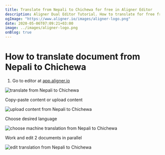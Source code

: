 ```yaml
---
title: Translate from Nepali to Chichewa for free in Aligner Editor
description: Aligner Dual Editor Tutorial. How to translate for free from Nepali to Chichewa. Aligner is multilingual document management platform. 
ogImage: "https://www.aligner.io/images/aligner-logo.png"
date: 2020-05-06T07:09:21+03:00
image: ../images/aligner-logo.png
onBlog: true
---
```


# How to translate document from Nepali to Chichewa

1. Go to editor at [app.aligner.io](https://app.aligner.io "Aligner App web page")

![translate from Nepali to Chichewa](../aligner-blank-editor.png "translate from Nepali to Chichewa")

Copy-paste content or upload content

![upload content from Nepali to Chichewa](../aligner-uploaded-document.png "upload content from Nepali to Chichewa")

Choose desired language

![choose machine translation from Nepali to Chichewa](../aligner-language-dropdown.png "choose machine translation from Nepali to Chichewa")

Work and edit 2 documents in parallel

![edit translation from Nepali to Chichewa](../aligner-double-sitded-editor.png "edit translation from Nepali to Chichewa")

